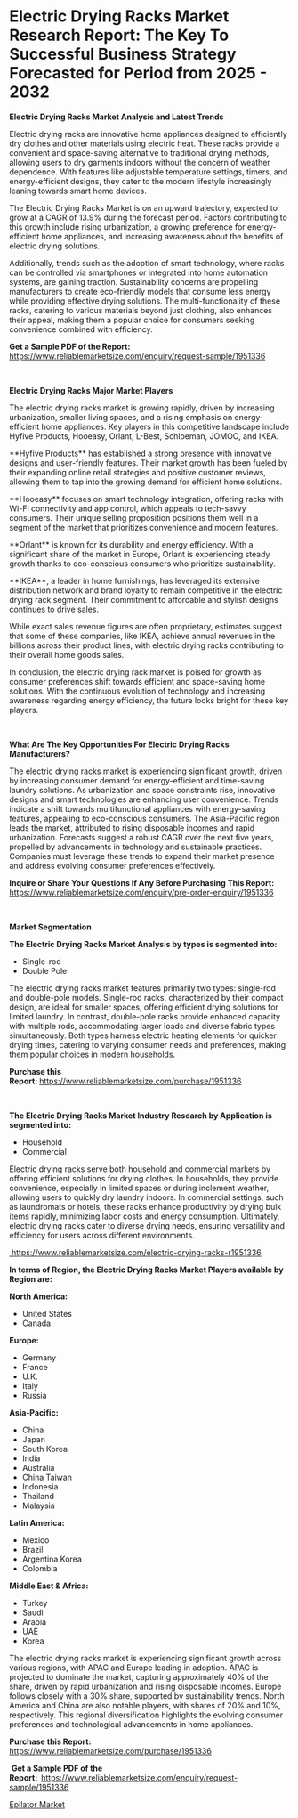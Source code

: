 <p><h1>Electric Drying Racks Market Research Report: The Key To Successful Business Strategy Forecasted for Period from 2025 - 2032</h1></p><p><strong>Electric Drying Racks Market Analysis and Latest Trends</strong></p>
<p><p>Electric drying racks are innovative home appliances designed to efficiently dry clothes and other materials using electric heat. These racks provide a convenient and space-saving alternative to traditional drying methods, allowing users to dry garments indoors without the concern of weather dependence. With features like adjustable temperature settings, timers, and energy-efficient designs, they cater to the modern lifestyle increasingly leaning towards smart home devices.</p><p>The Electric Drying Racks Market is on an upward trajectory, expected to grow at a CAGR of 13.9% during the forecast period. Factors contributing to this growth include rising urbanization, a growing preference for energy-efficient home appliances, and increasing awareness about the benefits of electric drying solutions. </p><p>Additionally, trends such as the adoption of smart technology, where racks can be controlled via smartphones or integrated into home automation systems, are gaining traction. Sustainability concerns are propelling manufacturers to create eco-friendly models that consume less energy while providing effective drying solutions. The multi-functionality of these racks, catering to various materials beyond just clothing, also enhances their appeal, making them a popular choice for consumers seeking convenience combined with efficiency.</p></p>
<p><strong>Get a Sample PDF of the Report:&nbsp;</strong> <a href="https://www.reliablemarketsize.com/enquiry/request-sample/1951336?utm_campaign=2334&utm_medium=2&utm_source=Github&utm_content=ia&utm_term=04042025&utm_id=electric-drying-racks">https://www.reliablemarketsize.com/enquiry/request-sample/1951336</a></p>
<p>&nbsp;</p>
<p><strong>Electric Drying Racks Major Market Players</strong></p>
<p><p>The electric drying racks market is growing rapidly, driven by increasing urbanization, smaller living spaces, and a rising emphasis on energy-efficient home appliances. Key players in this competitive landscape include Hyfive Products, Hooeasy, Orlant, L-Best, Schloeman, JOMOO, and IKEA.</p><p>**Hyfive Products** has established a strong presence with innovative designs and user-friendly features. Their market growth has been fueled by their expanding online retail strategies and positive customer reviews, allowing them to tap into the growing demand for efficient home solutions. </p><p>**Hooeasy** focuses on smart technology integration, offering racks with Wi-Fi connectivity and app control, which appeals to tech-savvy consumers. Their unique selling proposition positions them well in a segment of the market that prioritizes convenience and modern features.</p><p>**Orlant** is known for its durability and energy efficiency. With a significant share of the market in Europe, Orlant is experiencing steady growth thanks to eco-conscious consumers who prioritize sustainability.</p><p>**IKEA**, a leader in home furnishings, has leveraged its extensive distribution network and brand loyalty to remain competitive in the electric drying rack segment. Their commitment to affordable and stylish designs continues to drive sales.</p><p>While exact sales revenue figures are often proprietary, estimates suggest that some of these companies, like IKEA, achieve annual revenues in the billions across their product lines, with electric drying racks contributing to their overall home goods sales. </p><p>In conclusion, the electric drying rack market is poised for growth as consumer preferences shift towards efficient and space-saving home solutions. With the continuous evolution of technology and increasing awareness regarding energy efficiency, the future looks bright for these key players.</p></p>
<p>&nbsp;</p>
<p><strong>What Are The Key Opportunities For Electric Drying Racks Manufacturers?</strong></p>
<p><p>The electric drying racks market is experiencing significant growth, driven by increasing consumer demand for energy-efficient and time-saving laundry solutions. As urbanization and space constraints rise, innovative designs and smart technologies are enhancing user convenience. Trends indicate a shift towards multifunctional appliances with energy-saving features, appealing to eco-conscious consumers. The Asia-Pacific region leads the market, attributed to rising disposable incomes and rapid urbanization. Forecasts suggest a robust CAGR over the next five years, propelled by advancements in technology and sustainable practices. Companies must leverage these trends to expand their market presence and address evolving consumer preferences effectively.</p></p>
<p><strong>Inquire or Share Your Questions If Any Before Purchasing This Report:</strong> <a href="https://www.reliablemarketsize.com/enquiry/pre-order-enquiry/1951336?utm_campaign=2334&utm_medium=2&utm_source=Github&utm_content=ia&utm_term=04042025&utm_id=electric-drying-racks">https://www.reliablemarketsize.com/enquiry/pre-order-enquiry/1951336</a></p>
<p>&nbsp;</p>
<p><strong>Market Segmentation</strong></p>
<p><strong>The Electric Drying Racks Market Analysis by types is segmented into:</strong></p>
<p><ul><li>Single-rod</li><li>Double Pole</li></ul></p>
<p><p>The electric drying racks market features primarily two types: single-rod and double-pole models. Single-rod racks, characterized by their compact design, are ideal for smaller spaces, offering efficient drying solutions for limited laundry. In contrast, double-pole racks provide enhanced capacity with multiple rods, accommodating larger loads and diverse fabric types simultaneously. Both types harness electric heating elements for quicker drying times, catering to varying consumer needs and preferences, making them popular choices in modern households.</p></p>
<p><strong>Purchase this Report:&nbsp;</strong><a href="https://www.reliablemarketsize.com/purchase/1951336?utm_campaign=2334&utm_medium=2&utm_source=Github&utm_content=ia&utm_term=04042025&utm_id=electric-drying-racks">https://www.reliablemarketsize.com/purchase/1951336</a></p>
<p>&nbsp;</p>
<p><strong>The Electric Drying Racks Market Industry Research by Application is segmented into:</strong></p>
<p><ul><li>Household</li><li>Commercial</li></ul></p>
<p><p>Electric drying racks serve both household and commercial markets by offering efficient solutions for drying clothes. In households, they provide convenience, especially in limited spaces or during inclement weather, allowing users to quickly dry laundry indoors. In commercial settings, such as laundromats or hotels, these racks enhance productivity by drying bulk items rapidly, minimizing labor costs and energy consumption. Ultimately, electric drying racks cater to diverse drying needs, ensuring versatility and efficiency for users across different environments.</p></p>
<p><a href="https://www.reliablemarketsize.com/electric-drying-racks-r1951336?utm_campaign=2334&utm_medium=2&utm_source=Github&utm_content=ia&utm_term=04042025&utm_id=electric-drying-racks">&nbsp;https://www.reliablemarketsize.com/electric-drying-racks-r1951336</a></p>
<p><strong>In terms of Region, the Electric Drying Racks Market Players available by Region are:</strong></p>
<p>
    <p> <strong> North America: </strong>
        <ul>
            <li>United States</li>
            <li>Canada</li>
        </ul>
        </p> 
    <p> <strong> Europe: </strong>
        <ul>
            <li>Germany</li>
            <li>France</li>
            <li>U.K.</li>
            <li>Italy</li>
            <li>Russia</li>
        </ul>
        </p> 
    <p> <strong> Asia-Pacific: </strong>
        <ul>
            <li>China</li>
            <li>Japan</li>
            <li>South Korea</li>
            <li>India</li>
            <li>Australia</li>
            <li>China Taiwan</li>
            <li>Indonesia</li>
            <li>Thailand</li>
            <li>Malaysia</li>
        </ul>
        </p> 
    <p> <strong> Latin America: </strong>
        <ul>
            <li>Mexico</li>
            <li>Brazil</li>
            <li>Argentina Korea</li>
            <li>Colombia</li>
        </ul>
        </p> 
    <p> <strong> Middle East & Africa: </strong>
        <ul>
            <li>Turkey</li>
            <li>Saudi</li>
            <li>Arabia</li>
            <li>UAE</li>
            <li>Korea</li>
        </ul>
    </p>
    </p>
<p><p>The electric drying racks market is experiencing significant growth across various regions, with APAC and Europe leading in adoption. APAC is projected to dominate the market, capturing approximately 40% of the share, driven by rapid urbanization and rising disposable incomes. Europe follows closely with a 30% share, supported by sustainability trends. North America and China are also notable players, with shares of 20% and 10%, respectively. This regional diversification highlights the evolving consumer preferences and technological advancements in home appliances.</p></p>
<p><strong>Purchase this Report: </strong><a href="https://www.reliablemarketsize.com/purchase/1951336?utm_campaign=2334&utm_medium=2&utm_source=Github&utm_content=ia&utm_term=04042025&utm_id=electric-drying-racks">https://www.reliablemarketsize.com/purchase/1951336</a></p>
<p>&nbsp;<strong>Get a Sample PDF of the Report:&nbsp;&nbsp;</strong><a href="https://www.reliablemarketsize.com/enquiry/request-sample/1951336?utm_campaign=2334&utm_medium=2&utm_source=Github&utm_content=ia&utm_term=04042025&utm_id=electric-drying-racks">https://www.reliablemarketsize.com/enquiry/request-sample/1951336</a></p>
<p><strong></strong></p>
<p><p><a href="https://github.com/suleimannichelle7/Market-Research-Report-List-1/blob/main/epilator-market.md?utm_campaign=2334&utm_medium=2&utm_source=Github&utm_content=ia&utm_term=04042025&utm_id=electric-drying-racks">Epilator Market</a></p></p>